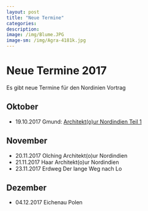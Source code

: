 ```yaml
---
layout: post
title: "Neue Termine"
categories:
description:
image: /img/Blume.JPG
image-sm: /img/Agra-4181k.jpg
---
```


Neue Termine 2017
=================

Es gibt neue Termine für den Nordinien Vortrag

Oktober
-------

- 19.10.2017	Gmund:		[Architekt(o)ur Nordindien Teil 1](/vortrag/architektour1/)

November
--------

- 20.11.2017	Olching	    Architekt(o)ur Nordindien
- 21.11.2017	Haar		Architekt(o)ur Nordindien
- 23.11.2017	Erdweg		Der lange Weg nach Lo

Dezember
--------

- 04.12.2017	Eichenau	Polen
  